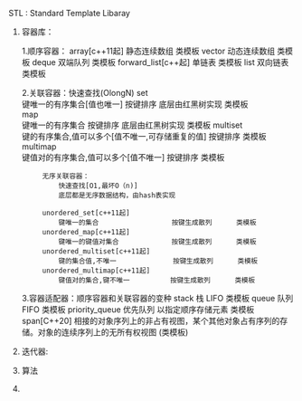 STL : Standard Template Libaray 

1. 容器库：

    1.顺序容器： 
            array[c++11起]      静态连续数组    类模板
            vector              动态连续数组    类模板
            deque               双端队列        类模板
            forward_list[c++起] 单链表          类模板
            list                双向链表        类模板
            
          
    2.关联容器：快速查找(OlongN)
            set             
                键唯一的有序集合[值也唯一]                        按键排序     底层由红黑树实现   类模板   
            map             
                键唯一的有序集合                        按键排序     底层由红黑树实现   类模板
            multiset        
                键的有序集合,值可以多个[值不唯一,可存储重复的值]        按键排序                      类模板
            multimap       
                键值对的有序集合,值可以多个[值不唯一]     按键排序                       类模板

            无序关联容器：
                快速查找[O1,最坏O（n)]
                底层都是无序数据结构，由hash表实现

            unordered_set[c++11起]            
                键唯一的集合                  按键生成散列      类模板   
            unordered_map[c++11起]            
                键唯一的键值对集合             按键生成散列      类模板   
            unordered_multiset[c++11起]       
                键的集合值,不唯一              按键生成散列      类模板   
            unordered_multimap[c++11起]       
                键值对的集合,键不唯一          按键生成散列      类模板 
        
    3.容器适配器：顺序容器和关联容器的变种
            stack               栈          LIFO                类模板
            queue               队列        FIFO                类模板
            priority_queue      优先队列    以指定顺序存储元素    类模板
            span[C++20]         相接的对象序列上的非占有视图，某个其他对象占有序列的存储。对象的连续序列上的无所有权视图    (类模板)

2. 迭代器:
3. 算法
4. 
